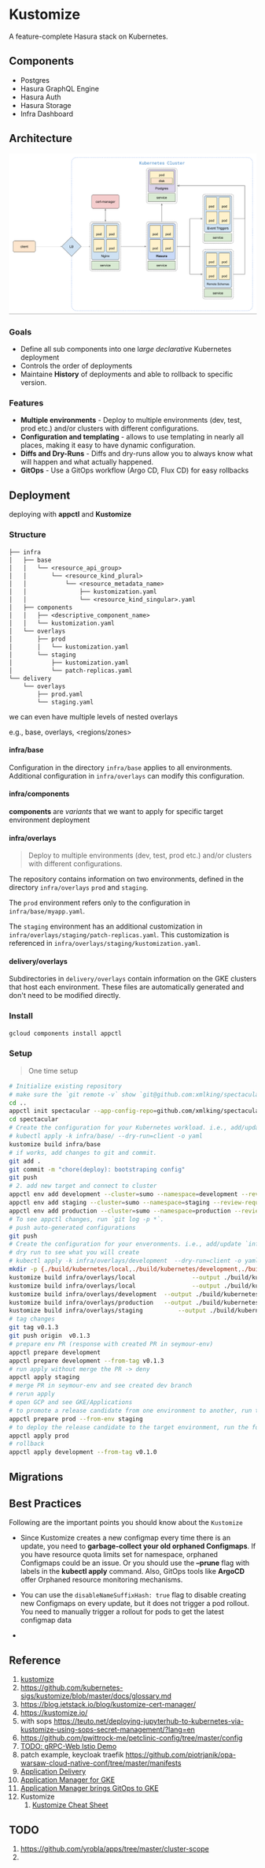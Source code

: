 # Kustomize

A feature-complete Hasura stack on Kubernetes.

## Components

- Postgres
- Hasura GraphQL Engine
- Hasura Auth
- Hasura Storage
- Infra Dashboard

## Architecture

![architecture](../docs/images/arch.png)

### Goals

- Define all sub components into one l*arge declarative* Kubernetes deployment
- Controls the order of deployments
- Maintaine **History** of deployments and able to rollback to specific version.

### Features

- **Multiple environments** - Deploy to multiple environments (dev, test, prod etc.) and/or clusters with different configurations.
- **Configuration and templating** - allows to use templating in nearly all places, making it easy to have dynamic configuration.
- **Diffs and Dry-Runs** - Diffs and dry-runs allow you to always know what will happen and what actually happened.
- **GitOps** - Use a GitOps workflow (Argo CD, Flux CD) for easy rollbacks

## Deployment

deploying with **appctl** and **Kustomize**

### Structure

```
├── infra
│   ├── base
│   │   └── <resource_api_group>
│   │       └── <resource_kind_plural>
│   │           └── <resource_metadata_name>
│   │               ├── kustomization.yaml
│   │               └── <resource_kind_singular>.yaml
│   ├── components
│   │   ├── <descriptive_component_name>
│   │   └── kustomization.yaml
│   └── overlays
│       ├── prod
│       │   └── kustomization.yaml
│       └── staging
│           ├── kustomization.yaml
│           └── patch-replicas.yaml
└── delivery
    └── overlays
        ├── prod.yaml
        └── staging.yaml
```

we can even have multiple levels of nested overlays

e.g., base, overlays, <regions/zones>

#### infra/base

Configuration in the directory `infra/base` applies to all environments. Additional configuration in `infra/overlays` can modify this configuration.

#### infra/components

**components** are _variants_ that we want to apply for specific target environment deployment

#### infra/overlays

> Deploy to multiple environments (dev, test, prod etc.) and/or clusters with different configurations.

The repository contains information on two environments, defined in the directory `infra/overlays` `prod` and `staging`.

The `prod` environment refers only to the configuration in `infra/base/myapp.yaml`.

The `staging` environment has an additional customization in `infra/overlays/staging/patch-replicas.yaml`. This customization is referenced in `infra/overlays/staging/kustomization.yaml`.

#### delivery/overlays

Subdirectories in `delivery/overlays` contain information on the GKE clusters that host each environment. These files are automatically generated and don't need to be modified directly.

### Install

```bash
gcloud components install appctl
```

### Setup

> One time setup

```bash
# Initialize existing repository
# make sure the `git remote -v` show `git@github.com:xmlking/spectacular.git`
cd ..
appctl init spectacular --app-config-repo=github.com/xmlking/spectacular
cd spectacular
# Create the configuration for your Kubernetes workload. i.e., add/update `infra/base`, then test:
# kubectl apply -k infra/base/ --dry-run=client -o yaml
kustomize build infra/base
# if works, add changes to git and commit.
git add .
git commit -m "chore(deploy): bootstraping config"
git push
# 2. add new target and connect to cluster
appctl env add development --cluster=sumo --namespace=development --review-required=false
appctl env add staging --cluster=sumo --namespace=staging --review-required=false
appctl env add production --cluster=sumo --namespace=production --review-required=true
# To see appctl changes, run `git log -p *`.
# push auto-generated configurations
git push
# Create the configuration for your enveronments. i.e., add/update `infra/overlays`, then test, push code.
# dry run to see what you will create
# kubectl apply -k infra/overlays/development  --dry-run=client -o yaml
mkdir -p {./build/kubernetes/local,./build/kubernetes/development,./build/kubernetes/production,./build/kubernetes/staging}
kustomize build infra/overlays/local 				--output ./build/kubernetes/local 			--load-restrictor LoadRestrictionsNone
kustomize build infra/overlays/local 				--output ./build/kubernetes/local 			--load-restrictor LoadRestrictionsNone --namespace local
kustomize build infra/overlays/development 	--output ./build/kubernetes/development --load-restrictor LoadRestrictionsNone
kustomize build infra/overlays/production 	--output ./build/kubernetes/production 	--load-restrictor LoadRestrictionsNone
kustomize build infra/overlays/staging 			--output ./build/kubernetes/staging 		--load-restrictor LoadRestrictionsNone
# tag changes
git tag v0.1.3
git push origin  v0.1.3
# prepare env PR (response with created PR in seymour-env)
appctl prepare development
appctl prepare development --from-tag v0.1.3
# run apply without merge the PR -> deny
appctl apply staging
# merge PR in seymour-env and see created dev branch
# rerun apply
# open GCP and see GKE/Applications
# to promote a release candidate from one environment to another, run the following command:
appctl prepare prod --from-env staging
# to deploy the release candidate to the target environment, run the following command:
appctl apply prod
# rollback
appctl apply development --from-tag v0.1.0
```

## Migrations

## Best Practices

Following are the important points you should know about the `Kustomize`

- Since Kustomize creates a new configmap every time there is an update, you need to **garbage-collect your old orphaned Configmaps**. If you have resource quota limits set for namespace, orphaned Configmaps could be an issue. Or you should use the **–prune** flag with labels in the **kubectl apply** command. Also, GitOps tools like **ArgoCD** offer Orphaned resource monitoring mechanisms.

- You can use the `disableNameSuffixHash: true` flag to disable creating new Configmaps on every update, but it does not trigger a pod rollout. You need to manually trigger a rollout for pods to get the latest configmap data
-

## Reference

1. [kustomize](https://kubectl.docs.kubernetes.io/pages/examples/kustomize.html)
1. <https://github.com/kubernetes-sigs/kustomize/blob/master/docs/glossary.md>
1. <https://blog.jetstack.io/blog/kustomize-cert-manager/>
1. <https://kustomize.io/>
1. with sops <https://teuto.net/deploying-jupyterhub-to-kubernetes-via-kustomize-using-sops-secret-management/?lang=en>
1. <https://github.com/pwittrock-me/petclinic-config/tree/master/config>
1. [TODO: gRPC-Web Istio Demo](https://github.com/venilnoronha/grpc-web-istio-demo)
1. patch example, keycloak traefik <https://github.com/piotrjanik/opa-warsaw-cloud-native-conf/tree/master/manifests>
1. [Application Delivery](https://cloud.google.com/kubernetes-engine/docs/concepts/add-on/application-delivery)
1. [Application Manager for GKE](https://cloud.google.com/blog/products/containers-kubernetes/announcing-application-manager-for-google-kubernetes-engine)
1. [Application Manager brings GitOps to GKE](https://www.youtube.com/watch?v=r5_xYtbZPfc)
1. Kustomize
   1. [Kustomize Cheat Sheet](https://itnext.io/kubernetes-kustomize-cheat-sheet-8e2d31b74d8f)

## TODO

1. https://github.com/yrobla/apps/tree/master/cluster-scope
2.
